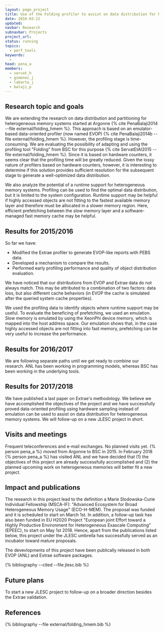 ```yaml
---
layout: page_project
title: Use of the Folding profiler to assist on data distribution for heterogeneous memory systems
date: 2016-03-22
updated:
navbar: Research
subnavbar: Projects
project_url:
status: running
topics:
  - perf_tools
keywords:
  -
head: pena_a
members:
  - servat_h
  - gimenez_j
  - labarta_j
  - balaji_p
---
```


## Research topic and goals
We are extending the research on data distribution and partitioning for heterogeneous memory systems started at Argonne {% cite PenaBalaji2014 --file external/folding_hmem %}. This approach is based on an emulator-based data-oriented profiler (now named EVOP) {% cite PenaBalaji2014b --file external/folding_hmem %}. However, the profiling stage is time-consuming. We are evaluating the possibility of adapting and using the profiling tool "Folding" from BSC for this purpose {% cite ServatEtAl2015 --file external/folding_hmem %}. Since it is based on hardware counters, it seems clear that the profiling time will be greatly reduced. Given the lossy nature of profilers based on hardware counters, however, it is interesting to determine if this solution provides sufficient resolution for the subsequent stage to generate a well-optimized data distribution.

We also analyze the potential of a runtime support for heterogeneous memory systems. Profiling can be used to find the optimal data distribution, but it is limited to the system configuration.  Runtime support may be helpful if highly accessed objects are not fitting to the fastest available memory layer and therefore must be allocated in a slower memory region.  Here, efficient prefetching between the slow memory layer and a software-managed fast memory cache may be helpful.

## Results for 2015/2016
So far we have:

* Modified the Extrae profiler to generate EVOP-like reports with PEBS data.
* Developed a mechanism to compare the results.
* Performed early profiling performance and quality of object distribution evaluation.

We have noticed that our distributions from EVOP and Extrae data do not always match. This may be attributed to a combination of two factors: data loss, but also different cache behaviors (in EVOP the cache is simulated after the queried system cache properties).

We used the profiling data to identify objects where runtime support may be useful. To evaluate the beneficing of prefetching, we used an emulation. Slow memory is emulated by using the XeonPhi device memory, which is mapped into the host address space.
Our emulation shows that, in the case highly accessed objects are not fitting into fast memory, prefetching can be very useful to increase the performance.


## Results for 2016/2017
We are following separate paths until we get ready to combine our research. ANL has been working in programming models, whereas BSC has been working in the underlying tools.

## Results for 2017/2018
We have published a last paper on Extrae's methodology. We believe we have accomplished the objectives of the project and we have successfully proved data-oriented profiling using hardware sampling instead of emulation can be used to assist on data distribution for heterogeneous memory systems. We will follow-up on a new JLESC project in short.

## Visits and meetings
Frequent teleconferences and e-mail exchanges. No planned visits yet. {% person pena_a %} moved from Argonne to BSC in 2015.
In February 2018 {% person pena_a %} has visited ANL and we have decided that (1) the objectives of this project are already successfully accomplished and (2) the planned upcoming work on heterogeneous memories will better fit a new project.

## Impact and publications
The research in this project lead to the definition a Marie Slodowska-Curie Individual Fellowship (MSCA-IF): "Advanced Ecosystem for Broad Heterogeneous Memory Usage" (ECO-H-MEM). The proposal was funded and it is scheduled to start on March 1st. In addition, a follow-up task has also been funded in EU H2020 Project "European joint Effort toward a Highly Productive Environment for Heterogeneous Exascale Computing" (EPEEC), to start on May 1st 2018. Hence, apart from the publications listed below, this project under the JLESC umbrella has successfully served as an incubator toward mature proposals.

The devevlopments of this project have been publically released in both EVOP (ANL) and Extrae software packages.

{% bibliography --cited --file jlesc.bib %}

## Future plans
To start a new JLESC project to follow-up on a broader direction besides the Extrae validation.

## References

{% bibliography --file external/folding_hmem.bib %}

